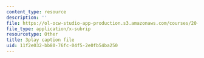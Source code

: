 ```yaml
---
content_type: resource
description: ''
file: https://ol-ocw-studio-app-production.s3.amazonaws.com/courses/20-219-becoming-the-next-bill-nye-writing-and-hosting-the-educational-show-january-iap-2015/11f2e032bb8076fc04f52e0fb54ba250_qkkI9Z9tKvo.srt
file_type: application/x-subrip
resourcetype: Other
title: 3play caption file
uid: 11f2e032-bb80-76fc-04f5-2e0fb54ba250
---
```

